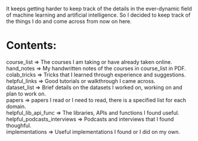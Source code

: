 It keeps getting harder to keep track of the details in the ever-dynamic field of machine learning and artificial intelligence. So I decided to keep track of the things I do and come across from now on here. <br/>

# Contents: <br/>
course_list => The courses I am taking or have already taken online.<br/>
hand_notes => My handwritten notes of the courses in course_list in PDF.<br/>
colab_tricks => Tricks that I learned through experience and suggestions.<br/>
helpful_links => Good tutorials or walkthrough I came across.<br/>
dataset_list => Brief details on the datasets I worked on, working on and plan to work on.<br/>
papers => papers I read or I need to read, there is a specified list for each domain.<br/>
helpful_lib_api_func => The libraries, APIs and functions I found useful.<br/>
helpful_podcasts_interviews => Podcasts and interviews that I found thoughful. <br/>
implementations => Useful implementations I found or I did on my own.<br/>
